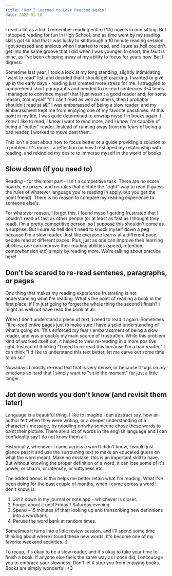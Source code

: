 ```yaml
---
title: "How I Learned to Love Reading Again"
date: 2022-01-10
---
```


I read a lot as a kid. I remember reading  entire (YA) novels in one sitting. But I stopped reading for fun in High School, and as time went by my reading skills got so bad that I was lucky to sit through a 10 minute reading session. I got stressed and anxious when I started to read, and I sure as hell couldn't get into the same groove that I did when I was younger. In short, the fault is mine, as I've been chipping away at my ability to focus for years now. But I digress.

Sometime last year, I took a look at my long standing, slightly intimidating "want to read" list, and decided that I should get cracking. I wanted to give up in the early days - reading just created more stress for me. I struggled to comprehend short paragraphs and needed to re-read sentences 3-4 times. I managed to convince myself that I just wasn't a good reader and, for some reason, told myself "if I can't read as well as others, then I probably shouldn't read at all." I was embarassed of being a slow reader, and my embarassment kept me from enjoying one of my favorite passtimes. At this point in my life, I was quite determined to enwrap myself in books again. I _know_ I like to read, I _know_ I want to read more, and I _know_ I'm capable of being a "better" reader. Instead of running away from my fears of being a bad reader, I worked to move past them.

 This isn't a post about how to focus better or a guide providing a solution to a problem. It's more... a reflection on how I reshaped my relationship with reading, and rekindled my desire to immerse myself in the world of books.


## Slow down (if you need to)

Reading - for the most part - isn't a competitive task. There are no score boards, no prizes, and no rules that dictate the "right" way to read (I guess the rules of whatever language you're reading in apply, but you get the point friend). There is no reason to compare my reading experience to someone else's.

For whatever reason, I forgot this. I found myself getting frustrated that I couldn't read as fast as other people (or at least as fast as I thought they read). I'm a pretty competitive person, so I suppose this shouldn't come as a surprise. But I sure as hell don't need to knock myself down a peg because I'm a slow reader. Just like everyone learns at a different pace, people read at different paces. Plus, just as one can improve their learning abilities, one can improve their reading abilities (speed, retention, comprehension etc) simply by reading more. We're talking about practice here! 


## Don't be scared to re-read sentenes, paragraphs, _or_ pages

One thing that makes my reading experience frustrating is not understanding what I'm reading. What's the point of reading a book in the first place, if I'm just going to forget the whole thing the second I finish? I might as well not have read the book at all. 

When I don't understand a piece of text, I need to read it again. Sometimes I'll re-read entire pages just to make sure I have a solid understanding of what's going on. This enforced my fear / embarassment of being a slow reader, and was probably my main source of frustration. While this problem kind of worked itself out, it helped to view re-reading in a more positive light. Instead of thinking "I need to re-read this because I'm a bad reader," I can think "I'd like to understand this text better, let me carve out some time to do so."

Nowadays I mostly re-read text that is very dense, or because it tugs on my emotions so hard that I simply want to "sit in the moment" for just a little longer.

## Jot down words you don't know (and revisit them later)

Language is a beautiful thing. I like to imagine I can abstract say, how an author felt when they were writing, or a deeper understanding of a character / message, by noodling on why someone chose these words to paint their picture. There are a lot of words in the english language and I can confidently say I do not know them all. 

Historically, whenever I came across a word I didn't know, I would just glance past it and use the surrouning text to make an educated guess on what the word meant. Make no mistake, this is an important skill to have. But without knowing the proper definition of a word, it can lose some of it's power, or charm, or intensity, or wittyness etc. 

The added bonus is this helps me better retain what I'm reading. What I've been doing for the past couple of months, when I come across a word I don't know, is:

1. Jot it down in my journal or note app - whichever is closer.
2. Forget about it until Friday / Saturday evening. 
3. Spend ~15 minutes (if that) looking up and transcribing new definitions into a wordbank. 
4. Peruse the word bank at random times. 

Sometimes it turns into a little review session, and I'll spend some time thinking about where I found these new words. It's become one of my favorite weekend activities. :) 


To recap, it's okay to be a slow reader, and it's okay to take your time to finish a book. If anyone else feels the same way as I once did, I encourage you to embrace your slowness. Don't let it stop you from enjoying books. Books are simply wonderful. <3
